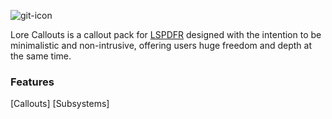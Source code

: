 ![git-icon](https://user-images.githubusercontent.com/88987864/211147151-0f4b2460-1c86-461b-8ddc-26b8147419db.png)

Lore Callouts is a callout pack for [LSPDFR](https://www.lcpdfr.com/lspdfr/index/) designed with the intention to be minimalistic and non-intrusive, offering users huge freedom and depth at the same time.

### Features

[Callouts]
[Subsystems]
